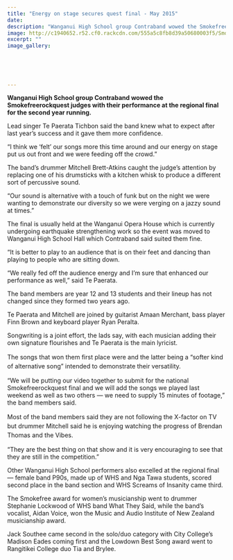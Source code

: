 ```yaml
---
title: "Energy on stage secures quest final - May 2015"
date: 
description: "Wanganui High School group Contraband wowed the Smokefreerockquest judges with their performance at the regional final for the second year running, Wanganui Chronicle article on 18/5/15..."
image: http://c1940652.r52.cf0.rackcdn.com/555a5c8fb8d39a50680003f5/SmokefreeWHS-Contraband-18.5.15.jpg
excerpt: ""
image_gallery:
    
    
    
    
    
---
```


<div id="testArtCol_a" class="art-layout-a">
<p><strong>Wanganui High School group Contraband wowed the Smokefreerockquest judges with their performance at the regional final for the second year running.</strong></p>
<p>Lead singer Te Paerata Tichbon said the band knew what to expect after last year&rsquo;s success and it gave them more confidence.</p>
<p>&ldquo;I think we &lsquo;felt&rsquo; our songs more this time around and our energy on stage put us out front and we were feeding off the crowd.&rdquo;</p>
<p>The band&rsquo;s drummer Mitchell Brett-Atkins caught the judge&rsquo;s attention by replacing one of his drumsticks with a kitchen whisk to produce a different sort of percussive sound.</p>
<p>&ldquo;Our sound is alternative with a touch of funk but on the night we were wanting to demonstrate our diversity so we were verging on a jazzy sound at times.&rdquo;</p>
<p>The final is usually held at the Wanganui Opera House which is currently undergoing earthquake strengthening work so the event was moved to Wanganui High School Hall which Contraband said suited them fine.</p>
<p>&ldquo;It is better to play to an audience that is on their feet and dancing than playing to people who are sitting down.</p>
<p>&ldquo;We really fed off the audience energy and I&rsquo;m sure that enhanced our performance as well,&rdquo; said Te Paerata.</p>
<p>The band members are year 12 and 13 students and their lineup has not changed since they formed two years ago.</p>
<p>Te Paerata and Mitchell are joined by guitarist Amaan Merchant, bass player Finn Brown and keyboard player Ryan Peralta.</p>
<p>Songwriting is a joint effort, the lads say, with each musician adding their own signature flourishes and Te Paerata is the main lyricist.</p>
<p>The songs that won them first place were and&nbsp;<span style="line-height: 1.5;">the latter being a &ldquo;softer kind of alternative song&rdquo; intended to demonstrate their versatility.</span></p>
</div>
<div id="testArtCol_b" class="art-layout-b">
<p>&ldquo;We will be putting our video together to submit for the national Smokefreerockquest final and we will add the songs we played last weekend as well as two others &mdash; we need to supply 15 minutes of footage,&rdquo; the band members said.</p>
<p>Most of the band members said they are not following the X-factor&nbsp;<span style="line-height: 1.5;">on TV but drummer Mitchell said he is enjoying watching the progress of Brendan Thomas and the Vibes.</span></p>
<p>&ldquo;They are the best thing on that show and it is very encouraging to see that they are still in the competition.&rdquo;</p>
<p>Other Wanganui High School performers also excelled at the regional final &mdash; female band P90s, made up of WHS and Nga Tawa students, scored second place in the band section and WHS Screams of Insanity came third.</p>
<p>The Smokefree award for women&rsquo;s musicianship went to drummer Stephanie Lockwood of WHS band What They Said, while the band&rsquo;s vocalist, Aidan Voice, won the Music and Audio Institute of New Zealand musicianship award.</p>
<p>Jack Southee came second in the solo/duo category with City College&rsquo;s Madison Eades coming first and the Lowdown Best Song award went to Rangitikei College duo Tia and Brylee.</p>
</div>

